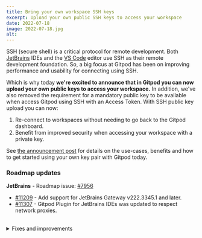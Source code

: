 ```yaml
---
title: Bring your own workspace SSH keys
excerpt: Upload your own public SSH keys to access your workspace
date: 2022-07-18
image: 2022-07-18.jpg
alt:
---
```


<script>
  import Contributors from "$lib/components/changelog/contributors.svelte";
  import Badge from "$lib/components/changelog/badge.svelte"
</script>

SSH (secure shell) is a critical protocol for remote development.
Both [JetBrains](https://www.jetbrains.com/help/idea/remote-development-a.html) IDEs and the [VS Code](https://code.visualstudio.com/docs/remote/remote-overview) editor use SSH as their remote development foundation. So, a big focus at Gitpod has been on improving performance and usability for connecting using SSH.

Which is why today **we're excited to announce that in Gitpod you can now upload your own public keys to access your workspace.** In addition, we've also removed the requirement for a mandatory public key to be available when access Gitpod using SSH with an Access Token.
With SSH public key upload you can now:

1. Re-connect to workspaces without needing to go back to the Gitpod dashboard.
2. Benefit from improved security when accessing your workspace with a private key.

See [the announcement post](https://www.gitpod.io/blog/ssh-key-upload) for details on the use-cases, benefits and how to get started using your own key pair with Gitpod today.

<p><Contributors usernames="iqqbot,mustard-mh" /></p>

### Roadmap updates

<div class="mt-medium">

**JetBrains** - Roadmap issue: [#7956](https://github.com/gitpod-io/gitpod/issues/7956) <Badge text="beta" variant="orange" class="ml-1.5" />

- [#11209](https://github.com/gitpod-io/gitpod/pull/11209) - Add support for JetBrains Gateway v222.3345.1 and later. <Contributors usernames="akosyakov,felladrin,loujaybee" />
- [#11307](https://github.com/gitpod-io/gitpod/pull/11307) - Gitpod Plugin for JetBrains IDEs was updated to respect network proxies. <Contributors usernames="akosyakov,felladrin" />

</div>

<br>
<details>
<summary class="text-2xl text-important">Fixes and improvements</summary>

#### Gitpod Core

- [#11409](https://github.com/gitpod-io/gitpod/pull/11409) - Improve Git Integration validation by testing if host is reachable. <Contributors usernames="AlexTugarev,MrSimonEmms,geropl,jldec" />
- [#11400](https://github.com/gitpod-io/gitpod/pull/11400) - Switch to http/1.1 for gitlab.com repositories <Contributors usernames="aledbf,jenting,kylos101" />
- [#11341](https://github.com/gitpod-io/gitpod/pull/11341) - [local-preview] show `DOMAIN` in the output <Contributors usernames="Pothulapati,adrienthebo" />
- [#11237](https://github.com/gitpod-io/gitpod/pull/11237) - [kots]: add node CPU/memory check tests to workspace node only <Contributors usernames="MrSimonEmms,lucasvaltl,nandajavarma" />
- [#11253](https://github.com/gitpod-io/gitpod/pull/11253) - Requests on ws-proxy won't contain the port anymore on the "X-Forwarded-Host" header. It will contain only the host. If you need the port, you can get it from the "X-Forwarded-Port" header. <Contributors usernames="aledbf,felladrin" />
- [#11208](https://github.com/gitpod-io/gitpod/pull/11208) - Users can see their billable sessions. <Contributors usernames="andrew-farries,laushinka" />
- [#11205](https://github.com/gitpod-io/gitpod/pull/11205) - Minor fixes to the old Team Subscription UI <Contributors usernames="andrew-farries,geropl" />
- [#11192](https://github.com/gitpod-io/gitpod/pull/11192) - Make prebuild logs responsive for small viewports <Contributors usernames="andrew-farries,geropl,gtsiolis,laushinka" />
- [#11232](https://github.com/gitpod-io/gitpod/pull/11232) - Fix an issue that was causing the workspace to frequently timeout when using a JetBrains IDE. <Contributors usernames="akosyakov,felladrin,mustard-mh" />
- [#11268](https://github.com/gitpod-io/gitpod/pull/11268) - [installer]: add test for customization of proxy service <Contributors usernames="MrSimonEmms,nandajavarma" />

#### Gitpod VS Code Browser

- [#379](https://github.com/gitpod-io/openvscode-server/pull/379) - Fix `.gitpod.yml` `ports.onOpen` not working on workspace startup <Contributors usernames="jeanp413,mustard-mh" />
- [#378](https://github.com/gitpod-io/openvscode-server/pull/378) - Remove heartbeat in gitpod-remote VS Code plugin <Contributors usernames="jeanp413" />

#### Gitpod VS Code Desktop

- [#6](https://github.com/gitpod-io/gitpod-vscode-desktop/pull/6) - Fix auth validation <Contributors usernames="jeanp413" />
- [#5](https://github.com/gitpod-io/gitpod-vscode-desktop/pull/5) - Use new getSSHPublicKeys api method <Contributors usernames="jeanp413" />

</details>
